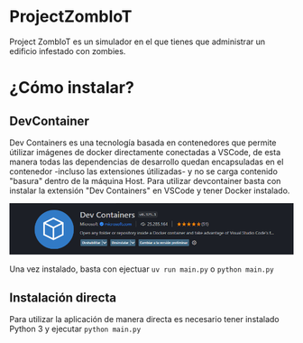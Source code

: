 # ProjectZombIoT
Project ZombIoT es un simulador en el que tienes que administrar un edificio infestado con zombies.

# ¿Cómo instalar?
## DevContainer
Dev Containers es una tecnología basada en contenedores que permite útilizar imágenes de docker directamente conectadas a VSCode, de esta manera todas las dependencias de desarrollo quedan encapsuladas en el contenedor -incluso las extensiones útilizadas- y no se carga contenido "basura" dentro de la máquina Host. Para utilizar devcontainer basta con instalar la extensión "Dev Containers" en VSCode y tener Docker instalado.

![DevContainer](image.png)

Una vez instalado, basta con ejectuar `uv run main.py` o `python main.py`

## Instalación directa
Para utilizar la aplicación de manera directa es necesario tener instalado Python 3 y ejecutar `python main.py`


